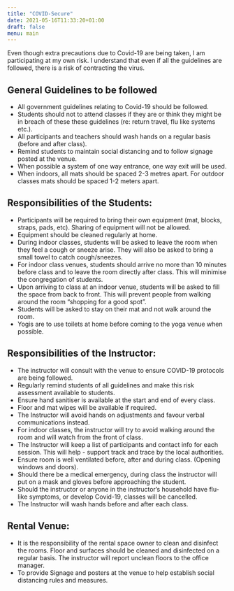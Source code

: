 ```yaml
---
title: "COVID-Secure"
date: 2021-05-16T11:33:20+01:00
draft: false
menu: main
---
```



Even though extra precautions due to Covid-19 are being taken, I am participating at my own risk.  I understand that even if all the guidelines are followed, there is a risk of contracting the virus.

## General Guidelines to be followed
- All government guidelines relating to Covid-19 should be followed.
- Students should not to attend classes if they are or think they might be in breach of these these guidelines (re: return travel, flu like systems etc.).
- All participants and teachers should wash hands on a regular basis (before and after class).
- Remind students to maintain social distancing and to follow signage posted at the venue. 
- When possible a system of one way entrance, one way exit will be used.
- When indoors, all mats should be spaced 2-3 metres apart. For outdoor classes mats should be spaced 1-2 meters apart.

## Responsibilities of the Students:
- Participants will be required to bring their own equipment (mat, blocks, straps, pads, etc).  Sharing of equipment will not be allowed.
- Equipment should be cleaned regularly at home.
- During indoor classes, students will be asked to leave the room when they feel a cough or sneeze arise.  They will also be asked to bring a small towel to catch cough/sneezes.
- For indoor class venues, students should arrive no more than 10 minutes before class and to leave the room directly after class.  This will minimise the congregation of students.
- Upon arriving to class at an indoor venue, students will be asked to fill the space from back to front.  This will prevent people from walking around the room “shopping for a good spot”.
- Students will be asked to stay on their mat and not walk around the room.
- Yogis are to use toilets at home before coming to the yoga venue when possible.

## Responsibilities of the Instructor:
- The instructor will consult with the venue to ensure COVID-19 protocols are being followed.
- Regularly remind students of all guidelines and make this risk assessment available to students.
- Ensure hand sanitiser is available at the start and end of every class.
- Floor and mat wipes will be available if required.
- The Instructor will avoid hands on adjustments and favour verbal communications instead.
- For indoor classes, the instructor will try to avoid walking around the room and will watch from the front of class.
- The Instructor will keep a list of participants and contact info for each session.  This will help - support track and trace by the local authorities.
- Ensure room is well ventilated before, after and during class. (Opening windows and doors).
- Should there be a medical emergency, during class the instructor will put on a mask and gloves before approaching the student.  
- Should the instructor or anyone in the instructor’s household have flu-like symptoms, or develop Covid-19, classes will be cancelled. 
- The Instructor will wash hands before and after each class.

## Rental Venue:

- It is the responsibility of the rental space owner to clean and disinfect the rooms. Floor and surfaces should be cleaned and disinfected on a regular basis. The instructor will report unclean floors to the office manager. 
- To provide Signage and posters at the venue to help establish social distancing rules and measures.

